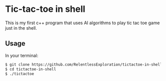 # Tic-tac-toe in shell
This is my first c++ program that uses AI algorithms to play tic tac toe game just in the shell.

## Usage
In your terminal:
```bash
$ git clone https://github.com/RelentlessExploration/tictactoe-in-shell.git
$ cd tictactoe-in-shell
$ ./tictactoe
```
